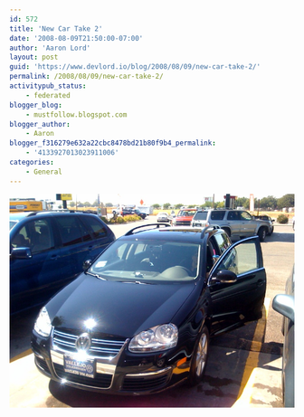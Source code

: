 ```yaml
---
id: 572
title: 'New Car Take 2'
date: '2008-08-09T21:50:00-07:00'
author: 'Aaron Lord'
layout: post
guid: 'https://www.devlord.io/blog/2008/08/09/new-car-take-2/'
permalink: /2008/08/09/new-car-take-2/
activitypub_status:
    - federated
blogger_blog:
    - mustfollow.blogspot.com
blogger_author:
    - Aaron
blogger_f316279e632a22cbc8478bd21b80f9b4_permalink:
    - '4133927013023911006'
categories:
    - General
---
```


<p class="mobile-photo"><a href="/assets/img/2011/10/photo-740306.jpg"><img src="/assets/img/2011/10/photo-740306.jpg?w=300" border="0" alt="" /></a></p><div class="blogger-post-footer"><img width='1' height='1' src='' alt='' /></div>